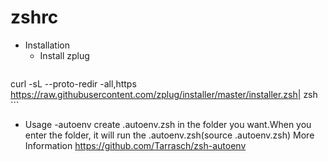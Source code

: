 # zshrc
- Installation
    * Install zplug
    ```
curl -sL --proto-redir -all,https https://raw.githubusercontent.com/zplug/installer/master/installer.zsh| zsh
    ```
- Usage
    -autoenv
        create .autoenv.zsh in the folder you want.When you enter the folder, it will run the .autoenv.zsh(source .autoenv.zsh)
        More Information https://github.com/Tarrasch/zsh-autoenv
